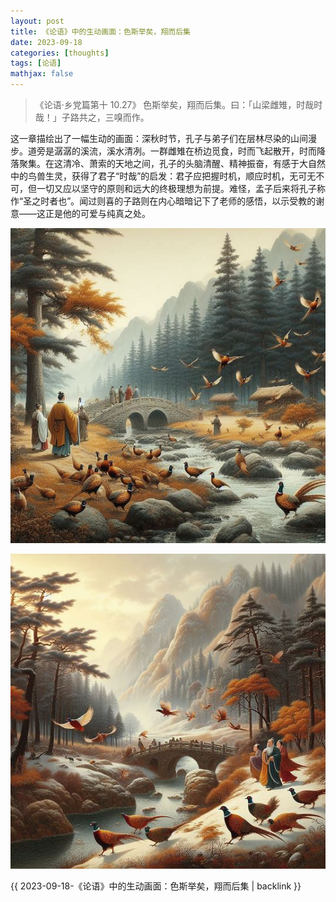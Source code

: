 ```yaml
---
layout: post
title: 《论语》中的生动画面：色斯举矣，翔而后集
date: 2023-09-18
categories: [thoughts]
tags: [论语]
mathjax: false
---
```


> 《论语·乡党篇第十 10.27》 色斯举矣，翔而后集。曰：「山梁雌雉，时哉时哉！」子路共之，三嗅而作。

这一章描绘出了一幅生动的画面：深秋时节，孔子与弟子们在层林尽染的山间漫步。道旁是潺潺的溪流，溪水清冽。一群雌雉在桥边觅食，时而飞起散开，时而降落聚集。在这清冷、萧索的天地之间，孔子的头脑清醒、精神振奋，有感于大自然中的鸟兽生灵，获得了君子“时哉”的启发：君子应把握时机，顺应时机，无可无不可，但一切又应以坚守的原则和远大的终极理想为前提。难怪，孟子后来将孔子称作“圣之时者也”。闻过则喜的子路则在内心暗暗记下了老师的感悟，以示受教的谢意——这正是他的可爱与纯真之处。

![img](/figures/2024-04-24-色斯举矣1.jpeg)

![img](/figures/2024-04-24-色斯举矣2.jpeg)

{{ 2023-09-18-《论语》中的生动画面：色斯举矣，翔而后集 | backlink }}

